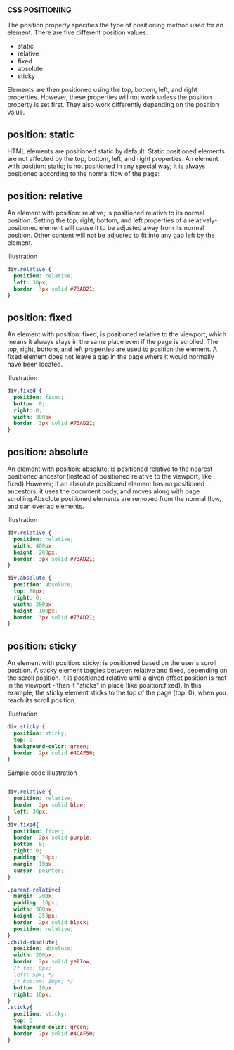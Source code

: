 ### CSS POSITIONING
The position property specifies the type of positioning method used for an element.
There are five different position values:
- static
- relative
- fixed
- absolute
- sticky

Elements are then positioned using the top, bottom, left, and right properties. However, these properties will not work unless the position property is set first. They also work differently depending on the position value.


position: static
-----------------
HTML elements are positioned static by default.
Static positioned elements are not affected by the top, bottom, left, and right properties.
An element with position: static; is not positioned in any special way; it is always positioned according to the normal flow of the page:

position: relative
-------------------
An element with position: relative; is positioned relative to its normal position.
Setting the top, right, bottom, and left properties of a relatively-positioned element will cause it to be adjusted away from its normal position. Other content will not be adjusted to fit into any gap left by the element.

illustration

```css
div.relative {
  position: relative;
  left: 30px;
  border: 3px solid #73AD21;
}
```

position: fixed
-------------------
An element with position: fixed; is positioned relative to the viewport, which means it always stays in the same place even if the page is scrolled. The top, right, bottom, and left properties are used to position the element.
A fixed element does not leave a gap in the page where it would normally have been located.

illustration

```css
div.fixed {
  position: fixed;
  bottom: 0;
  right: 0;
  width: 300px;
  border: 3px solid #73AD21;
}
```

position: absolute
-------------------
An element with position: absolute; is positioned relative to the nearest positioned ancestor (instead of positioned relative to the viewport, like fixed).However; if an absolute positioned element has no positioned ancestors, it uses the document body, and moves along with page scrolling.Absolute positioned elements are removed from the normal flow, and can overlap elements.

illustration
```css
div.relative {
  position: relative;
  width: 400px;
  height: 200px;
  border: 3px solid #73AD21;
}

div.absolute {
  position: absolute;
  top: 80px;
  right: 0;
  width: 200px;
  height: 100px;
  border: 3px solid #73AD21;
}
```

position: sticky
--------------------
An element with position: sticky; is positioned based on the user's scroll position. A sticky element toggles between relative and fixed, depending on the scroll position. It is positioned relative until a given offset position is met in the viewport - then it "sticks" in place (like position:fixed).
In this example, the sticky element sticks to the top of the page (top: 0), when you reach its scroll position.

illustration

```css
div.sticky {
  position: sticky;
  top: 0;
  background-color: green;
  border: 2px solid #4CAF50;
}
```

Sample code illustration

```css

div.relative {
  position: relative;
  border: 2px solid blue;
  left: 30px;
}
div.fixed{
  position: fixed;
  border: 2px solid purple;
  bottom: 0;
  right: 0;
  padding: 10px;
  margin: 10px;
  cursor: pointer;
}

.parent-relative{
  margin: 20px;
  padding: 10px;
  width: 300px;
  height: 250px;
  border: 2px solid black;
  position: relative;
}
.child-absolute{
  position: absolute;
  width: 200px;
  border: 2px solid yellow;
  /* top: 0px;
  left: 5px; */
  /* bottom: 10px; */
  bottom: 10px;
  right: 10px;
}
.sticky{
  position: sticky;
  top: 0;
  background-color: green;
  border: 2px solid #4CAF50;
}
```